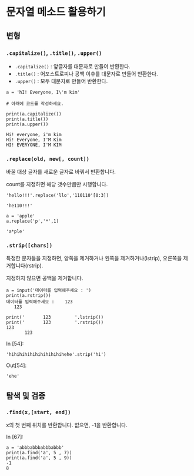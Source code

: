 # 문자열 메소드 활용하기

## 변형

### `.capitalize()`, `.title()`, `.upper()`

- `.capitalize()` : 앞글자를 대문자로 만들어 반환한다.
- `.title()` : 어포스트로피나 공백 이후를 대문자로 만들어 반환한다.
- `.upper()` : 모두 대문자로 만들어 반환한다.

```
a = 'hI! Everyone, I\'m kim'

# 아래에 코드를 작성하세요.
```

```
print(a.capitalize())
print(a.title())
print(a.upper())

Hi! everyone, i'm kim
Hi! Everyone, I'M Kim
HI! EVERYONE, I'M KIM
```







### `.replace(old, new[, count])`

바꿀 대상 글자를 새로운 글자로 바꿔서 반환합니다.

count를 지정하면 해당 갯수만큼만 시행합니다.

```
'hello!!!'.replace('llo','110110'[0:3])
```

```
'he110!!!'
```





```
a = 'apple'
a.replace('p','*',1)
```

```
'a*ple'
```



### `.strip([chars])`

특정한 문자들을 지정하면, 양쪽을 제거하거나 왼쪽을 제거하거나(lstrip), 오른쪽을 제거합니다(rstrip).

지정하지 않으면 공백을 제거합니다.



```
a = input('데이터를 입력해주세요 : ')
print(a.rstrip())
데이터를 입력해주세요 :    123   
   123
```

```
print('       123         '.lstrip())
print('       123         '.rstrip())
123         
       123
```



In [54]:

```
'hihihihihihihihihihihehe'.strip('hi')
```

Out[54]:

```
'ehe'
```



## 탐색 및 검증

### `.find(x,[start, end])`

x의 첫 번째 위치를 반환합니다. 없으면, -1을 반환합니다.

In [67]:

```
a = 'abbbabbbabbbabbb'
print(a.find('a', 5 , 7))
print(a.find('a', 5 , 9))
-1
8
```
